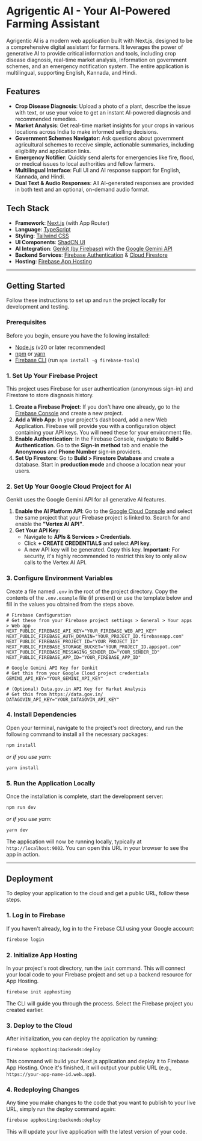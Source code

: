 # Agrigentic AI - Your AI-Powered Farming Assistant

Agrigentic AI is a modern web application built with Next.js, designed to be a comprehensive digital assistant for farmers. It leverages the power of generative AI to provide critical information and tools, including crop disease diagnosis, real-time market analysis, information on government schemes, and an emergency notification system. The entire application is multilingual, supporting English, Kannada, and Hindi.

## Features

- **Crop Disease Diagnosis**: Upload a photo of a plant, describe the issue with text, or use your voice to get an instant AI-powered diagnosis and recommended remedies.
- **Market Analysis**: Get real-time market insights for your crops in various locations across India to make informed selling decisions.
- **Government Schemes Navigator**: Ask questions about government agricultural schemes to receive simple, actionable summaries, including eligibility and application links.
- **Emergency Notifier**: Quickly send alerts for emergencies like fire, flood, or medical issues to local authorities and fellow farmers.
- **Multilingual Interface**: Full UI and AI response support for English, Kannada, and Hindi.
- **Dual Text & Audio Responses**: All AI-generated responses are provided in both text and an optional, on-demand audio format.

## Tech Stack

- **Framework**: [Next.js](https://nextjs.org/) (with App Router)
- **Language**: [TypeScript](https://www.typescriptlang.org/)
- **Styling**: [Tailwind CSS](https://tailwindcss.com/)
- **UI Components**: [ShadCN UI](https://ui.shadcn.com/)
- **AI Integration**: [Genkit (by Firebase)](https://firebase.google.com/docs/genkit) with the [Google Gemini API](https://ai.google.dev/docs/gemini_api_overview)
- **Backend Services**: [Firebase Authentication](https://firebase.google.com/docs/auth) & [Cloud Firestore](https://firebase.google.com/docs/firestore)
- **Hosting**: [Firebase App Hosting](https://firebase.google.com/docs/app-hosting)

---

## Getting Started

Follow these instructions to set up and run the project locally for development and testing.

### Prerequisites

Before you begin, ensure you have the following installed:
- [Node.js](https://nodejs.org/en) (v20 or later recommended)
- [npm](https://www.npmjs.com/get-npm) or [yarn](https://yarnpkg.com/getting-started/install)
- [Firebase CLI](https://firebase.google.com/docs/cli) (run `npm install -g firebase-tools`)

### 1. Set Up Your Firebase Project

This project uses Firebase for user authentication (anonymous sign-in) and Firestore to store diagnosis history.

1.  **Create a Firebase Project**: If you don't have one already, go to the [Firebase Console](https://console.firebase.google.com/) and create a new project.
2.  **Add a Web App**: In your project's dashboard, add a new Web Application. Firebase will provide you with a configuration object containing your API keys. You will need these for your environment file.
3.  **Enable Authentication**: In the Firebase Console, navigate to **Build > Authentication**. Go to the **Sign-in method** tab and enable the **Anonymous** and **Phone Number** sign-in providers.
4.  **Set Up Firestore**: Go to **Build > Firestore Database** and create a database. Start in **production mode** and choose a location near your users.

### 2. Set Up Your Google Cloud Project for AI

Genkit uses the Google Gemini API for all generative AI features.

1.  **Enable the AI Platform API**: Go to the [Google Cloud Console](https://console.cloud.google.com/) and select the same project that your Firebase project is linked to. Search for and enable the **"Vertex AI API"**.
2.  **Get Your API Key**:
    - Navigate to **APIs & Services > Credentials**.
    - Click **+ CREATE CREDENTIALS** and select **API key**.
    - A new API key will be generated. Copy this key. **Important:** For security, it's highly recommended to restrict this key to only allow calls to the Vertex AI API.

### 3. Configure Environment Variables

Create a file named `.env` in the root of the project directory. Copy the contents of the `.env.example` file (if present) or use the template below and fill in the values you obtained from the steps above.

```env
# Firebase Configuration
# Get these from your Firebase project settings > General > Your apps > Web app
NEXT_PUBLIC_FIREBASE_API_KEY="YOUR_FIREBASE_WEB_API_KEY"
NEXT_PUBLIC_FIREBASE_AUTH_DOMAIN="YOUR_PROJECT_ID.firebaseapp.com"
NEXT_PUBLIC_FIREBASE_PROJECT_ID="YOUR_PROJECT_ID"
NEXT_PUBLIC_FIREBASE_STORAGE_BUCKET="YOUR_PROJECT_ID.appspot.com"
NEXT_PUBLIC_FIREBASE_MESSAGING_SENDER_ID="YOUR_SENDER_ID"
NEXT_PUBLIC_FIREBASE_APP_ID="YOUR_FIREBASE_APP_ID"

# Google Gemini API Key for Genkit
# Get this from your Google Cloud project credentials
GEMINI_API_KEY="YOUR_GEMINI_API_KEY"

# (Optional) Data.gov.in API Key for Market Analysis
# Get this from https://data.gov.in/
DATAGOVIN_API_KEY="YOUR_DATAGOVIN_API_KEY"
```

### 4. Install Dependencies

Open your terminal, navigate to the project's root directory, and run the following command to install all the necessary packages:

```bash
npm install
```
_or if you use yarn:_
```bash
yarn install
```

### 5. Run the Application Locally

Once the installation is complete, start the development server:

```bash
npm run dev
```
_or if you use yarn:_
```bash
yarn dev
```

The application will now be running locally, typically at `http://localhost:9002`. You can open this URL in your browser to see the app in action.

---

## Deployment

To deploy your application to the cloud and get a public URL, follow these steps.

### 1. Log in to Firebase

If you haven't already, log in to the Firebase CLI using your Google account:
```bash
firebase login
```

### 2. Initialize App Hosting

In your project's root directory, run the `init` command. This will connect your local code to your Firebase project and set up a backend resource for App Hosting.
```bash
firebase init apphosting
```
The CLI will guide you through the process. Select the Firebase project you created earlier.

### 3. Deploy to the Cloud

After initialization, you can deploy the application by running:
```bash
firebase apphosting:backends:deploy
```
This command will build your Next.js application and deploy it to Firebase App Hosting. Once it's finished, it will output your public URL (e.g., `https://your-app-name-id.web.app`).

### 4. Redeploying Changes

Any time you make changes to the code that you want to publish to your live URL, simply run the deploy command again:
```bash
firebase apphosting:backends:deploy
```
This will update your live application with the latest version of your code.
```